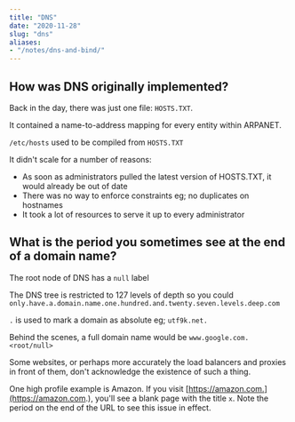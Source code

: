 ```yaml
---
title: "DNS"
date: "2020-11-28"
slug: "dns"
aliases:
- "/notes/dns-and-bind/"
---
```


## How was DNS originally implemented?

Back in the day, there was just one file: `HOSTS.TXT`.

It contained a name-to-address mapping for every entity within ARPANET.

`/etc/hosts` used to be compiled from `HOSTS.TXT`

It didn't scale for a number of reasons:

- As soon as administrators pulled the latest version of HOSTS.TXT, it would already be out of date
- There was no way to enforce constraints eg; no duplicates on hostnames
- It took a lot of resources to serve it up to every administrator

## What is the period you sometimes see at the end of a domain name?

The root node of DNS has a `null` label

The DNS tree is restricted to 127 levels of depth so you could `only.have.a.domain.name.one.hundred.and.twenty.seven.levels.deep.com`

`.` is used to mark a domain as absolute eg; `utf9k.net.`

Behind the scenes, a full domain name would be `www.google.com.<root/null>`

Some websites, or perhaps more accurately the load balancers and proxies in front of them, don't acknowledge the existence of such a thing.

One high profile example is Amazon. If you visit [https://amazon.com.](https://amazon.com.), you'll see a blank page with the title `x`. Note the period on the end of the URL to see this issue in effect.

